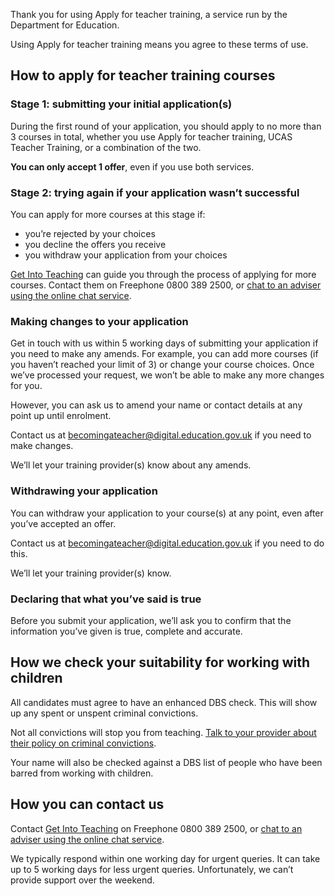 Thank you for using Apply for teacher training, a service run by the
Department for Education.

Using Apply for teacher training means you agree to these terms of use.

## How to apply for teacher training courses

### Stage 1: submitting your initial application(s)

During the first round of your application, you should apply to no more than 3 courses in total, whether you use Apply for teacher training, UCAS Teacher Training, or a combination of the two.

**You can only accept 1 offer**, even if you use both services.

### Stage 2: trying again if your application wasn’t successful

You can apply for more courses at this stage if:

* you’re rejected by your choices
* you decline the offers you receive
* you withdraw your application from your choices

[Get Into Teaching](https://getintoteaching.education.gov.uk/get-help-and-support)
can guide you through the process of applying for more courses. Contact them on
Freephone 0800 389 2500, or [chat to an adviser using the online chat
service](https://getintoteaching.education.gov.uk/lp/live-chat).

### Making changes to your application

Get in touch with us within 5 working days of submitting your application if
you need to make any amends. For example, you can add more courses (if you
haven’t reached your limit of 3) or change your course choices. Once we’ve
processed your request, we won’t be able to make any more changes for you.

However, you can ask us to amend your name or contact details at any point up
until enrolment.

Contact us at <becomingateacher@digital.education.gov.uk> if you need to make
changes.

We’ll let your training provider(s) know about any amends.

### Withdrawing your application

You can withdraw your application to your course(s) at any point, even after
you’ve accepted an offer.

Contact us at <becomingateacher@digital.education.gov.uk> if you need to do
this.

We’ll let your training provider(s) know.

### Declaring that what you’ve said is true

Before you submit your application, we’ll ask you to confirm that the
information you’ve given is true, complete and accurate.

## How we check your suitability for working with children

All candidates must agree to have an enhanced DBS check. This will show up any
spent or unspent criminal convictions.

Not all convictions will stop you from teaching. [Talk to your provider about
their policy on criminal convictions](https://www.gov.uk/exoffenders-and-employment).

Your name will also be checked against a DBS list of people who have been barred
from working with children.

## How you can contact us

Contact [Get Into Teaching](https://getintoteaching.education.gov.uk/get-help-and-support) on Freephone 0800 389 2500, or [chat to an adviser using the online
chat service](https://getintoteaching.education.gov.uk/lp/live-chat).

We typically respond within one working day for urgent queries. It can take up
to 5 working days for less urgent queries. Unfortunately, we can’t provide
support over the weekend.
